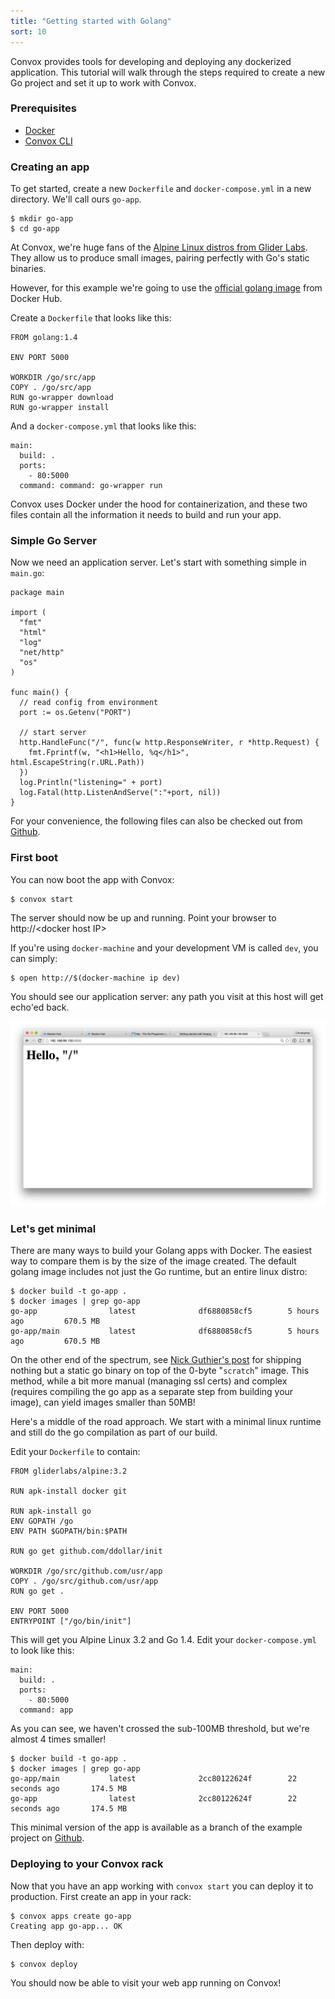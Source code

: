 ```yaml
---
title: "Getting started with Golang"
sort: 10
---
```


Convox provides tools for developing and deploying any dockerized application. This tutorial will walk through the steps required to create a new Go project and set it up to work with Convox.

### Prerequisites

- [Docker](https://docs.docker.com/installation/)
- [Convox CLI](/docs/getting-started-with-convox/)

### Creating an app

To get started, create a new `Dockerfile` and `docker-compose.yml` in a new directory. We'll call ours `go-app`.

    $ mkdir go-app
    $ cd go-app

At Convox, we're huge fans of the [Alpine Linux distros from Glider Labs](https://hub.docker.com/r/gliderlabs/alpine/).
They allow us to produce small images, pairing perfectly with Go's static binaries.

However, for this example we're going to use the [official golang image](https://hub.docker.com/_/golang/)
 from Docker Hub.

Create a `Dockerfile` that looks like this:

    FROM golang:1.4
    
    ENV PORT 5000
    
    WORKDIR /go/src/app
    COPY . /go/src/app
    RUN go-wrapper download
    RUN go-wrapper install 

And a `docker-compose.yml` that looks like this:

    main:
      build: .
      ports:
        - 80:5000
      command: command: go-wrapper run

Convox uses Docker under the hood for containerization,
and these two files contain all the information it needs to build and run your app.

### Simple Go Server

Now we need an application server. Let's start with something simple in `main.go`:

    package main

    import (
      "fmt"
      "html"
      "log"
      "net/http"
      "os"
    )

    func main() {
      // read config from environment
      port := os.Getenv("PORT")

      // start server
      http.HandleFunc("/", func(w http.ResponseWriter, r *http.Request) {
        fmt.Fprintf(w, "<h1>Hello, %q</h1>", html.EscapeString(r.URL.Path))
      })
      log.Println("listening=" + port)
      log.Fatal(http.ListenAndServe(":"+port, nil))
    }

For your convenience, the following files can also be checked out from [Github](https://github.com/convox-examples/go-app).

### First boot

You can now boot the app with Convox:

    $ convox start

The server should now be up and running. Point your browser to http://&lt;docker host IP&gt;

If you're using `docker-machine` and your development VM is called `dev`, you can simply:

    $ open http://$(docker-machine ip dev)

You should see our application server: any path you visit at this host will get echo'ed back.

![golang-welcome-page](/assets/images/docs/getting-started-with-golang/hello.png)


### Let's get minimal

There are many ways to build your Golang apps with Docker.
The easiest way to compare them is by the size of the image created.
The default golang image includes not just the Go runtime, but an entire linux distro:

    $ docker build -t go-app .
    $ docker images | grep go-app
    go-app                latest              df6880858cf5        5 hours ago         670.5 MB
    go-app/main           latest              df6880858cf5        5 hours ago         670.5 MB

On the other end of the spectrum,
see [Nick Guthier's post](https://blog.codeship.com/building-minimal-docker-containers-for-go-applications/)
for shipping nothing but a static go binary on top of the 0-byte "`scratch`" image.
This method, while a bit more manual (managing ssl certs)
and complex (requires compiling the go app as a separate step from building your image),
can yield images smaller than 50MB!

Here's a middle of the road approach.
We start with a minimal linux runtime and still do the go compilation as part of our build.

Edit your `Dockerfile` to contain:

    FROM gliderlabs/alpine:3.2

    RUN apk-install docker git

    RUN apk-install go
    ENV GOPATH /go
    ENV PATH $GOPATH/bin:$PATH

    RUN go get github.com/ddollar/init

    WORKDIR /go/src/github.com/usr/app
    COPY . /go/src/github.com/usr/app
    RUN go get .

    ENV PORT 5000
    ENTRYPOINT ["/go/bin/init"]

This will get you Alpine Linux 3.2 and Go 1.4. Edit your `docker-compose.yml` to look like this:

    main:
      build: .
      ports:
        - 80:5000
      command: app

As you can see, we haven't crossed the sub-100MB threshold, but we're almost 4 times smaller!

    $ docker build -t go-app .
    $ docker images | grep go-app
    go-app/main           latest              2cc80122624f        22 seconds ago       174.5 MB
    go-app                latest              2cc80122624f        22 seconds ago       174.5 MB

This minimal version of the app is available as a branch of the example project on [Github](https://github.com/convox-examples/go-app/tree/minimal).

### Deploying to your Convox rack

Now that you have an app working with `convox start` you can deploy it to production. First create an app in your rack:

    $ convox apps create go-app
    Creating app go-app... OK

Then deploy with:

    $ convox deploy

You should now be able to visit your web app running on Convox!
